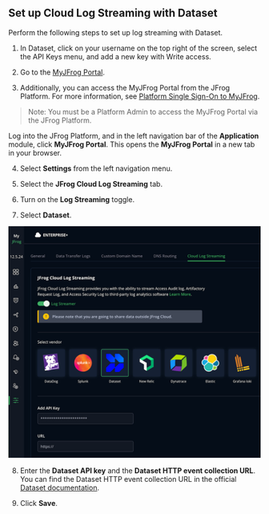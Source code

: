 ## Set up Cloud Log Streaming with Dataset

Perform the following steps to set up log streaming with Dataset.

1. In Dataset, click on your username on the top right of the screen, select the API Keys menu, and add a new key with Write access.

2. Go to the [MyJFrog Portal](http://my.jfrog.com/).

3. Additionally, you can access the MyJFrog Portal from the JFrog Platform. For more information, see [Platform Single Sign-On to MyJFrog](https://jfrog.com/help/r/5H19DEVA7PsahAXH0xXNSg/_iPFuW3rDQk_mlAk9URBkQ).

> Note: You must be a Platform Admin to access the MyJFrog Portal via the JFrog Platform.

Log into the JFrog Platform, and in the left navigation bar of the **Application** module, click **MyJFrog Portal**.
This opens the **MyJFrog Portal** in a new tab in your browser.

4. Select **Settings** from the left navigation menu.

5. Select the **JFrog Cloud Log Streaming** tab.

6. Turn on the **Log Streaming** toggle.

7. Select **Dataset**.

![dataset.png](assets/dataset.png)

8. Enter the **Dataset API key** and the **Dataset HTTP event collection URL**. You can find the Dataset HTTP event collection URL in the official [Dataset documentation](https://app.scalyr.com/help/api?teamToken=d4woO_fl5pNaCF1rJ0xihQ--#addEvents).

9. Click **Save**.